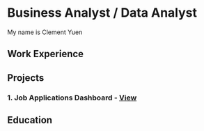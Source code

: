 # Business Analyst / Data Analyst

My name is Clement Yuen


## Work Experience  


## Projects

### 1. Job Applications Dashboard - [View](./project_page1.md)

## Education
